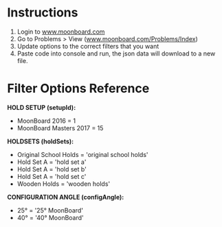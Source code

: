 # Instructions
1. Login to www.moonboard.com
2. Go to Problems > View (www.moonboard.com/Problems/Index)
3. Update options to the correct filters that you want
4. Paste code into console and run, the json data will download to a new file.

# Filter Options Reference

**HOLD SETUP (setupId):**
- MoonBoard 2016 = 1
- MoonBoard Masters 2017 = 15

**HOLDSETS (holdSets):**
- Original School Holds = 'original school holds'
- Hold Set A = 'hold set a'
- Hold Set A = 'hold set b'
- Hold Set A = 'hold set c'
- Wooden Holds = 'wooden holds'

**CONFIGURATION ANGLE (configAngle):**
- 25° = '25° MoonBoard'
- 40° = '40° MoonBoard'
